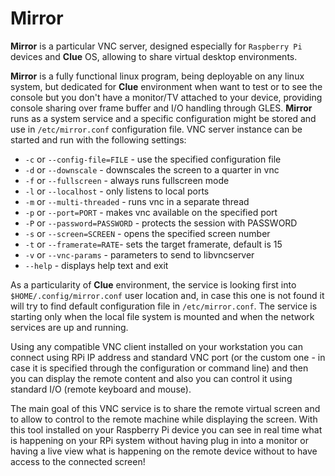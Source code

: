 # Mirror

**Mirror** is a particular VNC server, designed especially for 
`Raspberry Pi` devices and **Clue** OS, allowing to share virtual 
desktop environments.

**Mirror** is a fully functional linux program, being deployable on any 
linux system, but dedicated for **Clue** environment when want to test or 
to see the console but you don't have a monitor/TV attached to your device, 
providing console sharing over frame buffer and I/O handling through GLES. 
**Mirror** runs as a system service and a specific configuration might be 
stored and use in `/etc/mirror.conf` configuration file. VNC server instance 
can be started and run with the following settings:

 - `-c` or `--config-file=FILE` - use the specified configuration file
 - `-d` or `--downscale` - downscales the screen to a quarter in vnc
 - `-f` or `--fullscreen` - always runs fullscreen mode
 - `-l` or `--localhost` - only listens to local ports
 - `-m` or `--multi-threaded` - runs vnc in a separate thread
 - `-p` or `--port=PORT` - makes vnc available on the specified port
 - `-P` or `--password=PASSWORD` - protects the session with PASSWORD
 - `-s` or `--screen=SCREEN` - opens the specified screen number
 - `-t` or `--framerate=RATE`- sets the target framerate, default is 15
 - `-v` or `--vnc-params` - parameters to send to libvncserver
 - `--help` - displays help text and exit

As a particularity of **Clue** environment, the service is looking first into
`$HOME/.config/mirror.conf` user location and, in case this one is not found 
it will try to find default configuration  file in `/etc/mirror.conf`. The 
service is starting only when the local file system is mounted and when the 
network services are up and running.

Using any compatible VNC client installed on your workstation you can connect 
using RPi IP address and standard VNC port (or the custom one - in case it is 
specified through the configuration or command line) and then you can display 
the remote content and also you can control it using standard I/O (remote 
keyboard and mouse).

The main goal of this VNC service is to share the remote virtual screen and to 
allow to control to the remote machine while displaying the screen. With this 
tool installed on your Raspberry Pi device you can see in real time what is 
happening on your RPi system without having plug in into a monitor or having a 
live view what is happening on the remote device without to have access to the 
connected screen!

